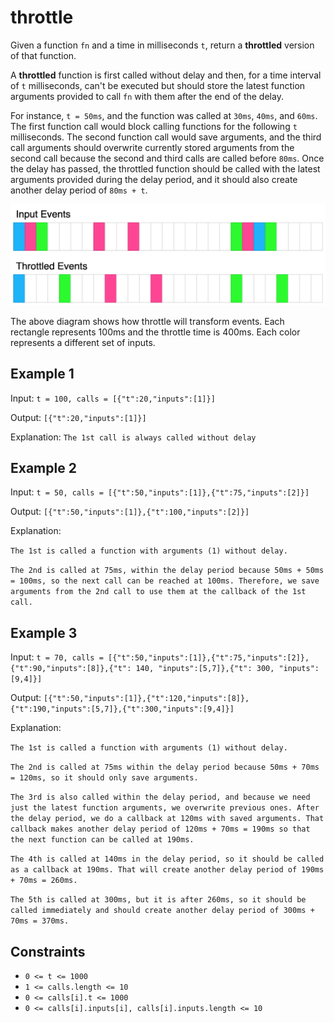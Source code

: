 # throttle

Given a function `fn` and a time in milliseconds `t`, return a **throttled** version of that function.

A **throttled** function is first called without delay and then, for a time interval of `t` milliseconds, can't be executed but should store the latest function arguments provided to call `fn` with them after the end of the delay.

For instance, `t = 50ms`, and the function was called at `30ms`, `40ms`, and `60ms`. The first function call would block calling functions for the following `t` milliseconds. The second function call would save arguments, and the third call arguments should overwrite currently stored arguments from the second call because the second and third calls are called before `80ms`. Once the delay has passed, the throttled function should be called with the latest arguments provided during the delay period, and it should also create another delay period of `80ms + t`.

![Throttle Diagram](../../media/screen-shot-2023-04-08-at-120313-pm.png)

The above diagram shows how throttle will transform events. Each rectangle represents 100ms and the throttle time is 400ms. Each color represents a different set of inputs.

## Example 1

Input: `t = 100, calls = [{"t":20,"inputs":[1]}]`

Output: `[{"t":20,"inputs":[1]}]`

Explanation: `The 1st call is always called without delay`

## Example 2

Input: `t = 50, calls = [{"t":50,"inputs":[1]},{"t":75,"inputs":[2]}]`

Output: `[{"t":50,"inputs":[1]},{"t":100,"inputs":[2]}]`

Explanation:

`The 1st is called a function with arguments (1) without delay.`

`The 2nd is called at 75ms, within the delay period because 50ms + 50ms = 100ms, so the next call can be reached at 100ms. Therefore, we save arguments from the 2nd call to use them at the callback of the 1st call.`

## Example 3

Input: `t = 70, calls = [{"t":50,"inputs":[1]},{"t":75,"inputs":[2]},{"t":90,"inputs":[8]},{"t": 140, "inputs":[5,7]},{"t": 300, "inputs": [9,4]}]`

Output: `[{"t":50,"inputs":[1]},{"t":120,"inputs":[8]},{"t":190,"inputs":[5,7]},{"t":300,"inputs":[9,4]}]`

Explanation:

`The 1st is called a function with arguments (1) without delay.`

`The 2nd is called at 75ms within the delay period because 50ms + 70ms = 120ms, so it should only save arguments.`

`The 3rd is also called within the delay period, and because we need just the latest function arguments, we overwrite previous ones. After the delay period, we do a callback at 120ms with saved arguments. That callback makes another delay period of 120ms + 70ms = 190ms so that the next function can be called at 190ms.`

`The 4th is called at 140ms in the delay period, so it should be called as a callback at 190ms. That will create another delay period of 190ms + 70ms = 260ms.`

`The 5th is called at 300ms, but it is after 260ms, so it should be called immediately and should create another delay period of 300ms + 70ms = 370ms.`

## Constraints

- `0 <= t <= 1000`
- `1 <= calls.length <= 10`
- `0 <= calls[i].t <= 1000`
- `0 <= calls[i].inputs[i], calls[i].inputs.length <= 10`
